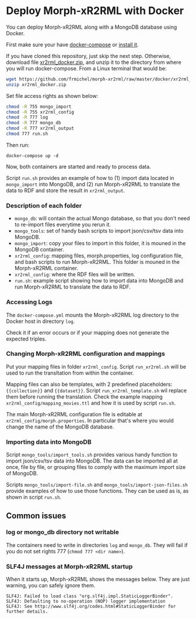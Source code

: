 # Deploy Morph-xR2RML with Docker

You can deploy Morph-xR2RML along with a MongoDB database using Docker.

First make sure your have [docker-compose](https://docs.docker.com/compose/) or [install it](https://docs.docker.com/compose/install/linux/).

If you have cloned this repository, just skip the next step. Otherwise, download file [xr2rml_docker.zip](xr2rml_docker.zip), and unzip it to the directory from where you will run docker-compose. From a Linux terminal that would be:

```bash
wget https://github.com/frmichel/morph-xr2rml/raw/master/docker/xr2rml_docker.zip
unzip xr2rml_docker.zip
```

Set file access rights as shown below:

```bash
chmod -R 755 mongo_import
chmod -R 755 xr2rml_config
chmod -R 777 log
chmod -R 777 mongo_db
chmod -R 777 xr2rml_output
chmod 777 run.sh
```

Then run:

```
docker-compose up -d
```

Now, both containers are started and ready to process data.

Script `run.sh` provides an example of how to (1) import data located in `mongo_import` into MongoDB, and (2) run Morph-xR2RML to translate the data to RDF and store the result in `xr2rml_output`.


### Description of each folder

- `mongo_db`: will contain the actual Mongo database, so that you don't need to re-import files everytime you rerun it.
- `mongo_tools`: set of handy bash scripts to import json/csv/tsv data into MongoDB.
- `mongo_import`: copy your files to import in this folder, it is mouned in the MongoDB container.
- `xr2rml_config`: mapping files, morph.properties, log configuration file, and bash scripts to run Morph-xR2RML. This folder is mouned in the Morph-xR2RML container.
- `xr2rml_config`: where the RDF files will be written.
- `run.sh`: example script showing how to import data into MongoDB and run Morph-xR2RML to translate the data to RDF.



### Accessing Logs

The `docker-compose.yml` mounts the Morph-xR2RML log directory to the Docker host in directory `log`.

Check it if an error occurs or if your mapping does not generate the expected triples.


### Changing Morph-xR2RML configuration and mappings

Put your mapping files in folder `xr2rml_config`. Script `run_xr2rml.sh` will be used to run the transltation from within the container.

Mapping files can also be templates, with 2 predefined placeholders: `{{collection}}` and  `{{dataset}}`. Script `run_xr2rml_template.sh` wil replace them before running the translation. Check the example mapping `xr2rml_config/mapping_movies.ttl` and how it is used by script `run.sh`.

The main Morph-xR2RML configuration file is editable at ```xr2rml_config/morph.properties```. In particular that's where you would change the name of the MongoDB database.

### Importing data into MongoDB

Script `mongo_tools/import_tools.sh` provides various handy function to import json/csv/tsv data into MongoDB. The data can be imported all at once, file by file, or grouping files to comply with the maximum import size of MongoDB.

Scripts `mongo_tools/import-file.sh` and `mongo_tools/import-json-files.sh` provide examples of how to use those functions. They can be used as is, as shown in script `run.sh`.


## Common issues

### log or mongo_db directory not writable

The containers need to write in directories ```log``` and ```mongo_db```. They will fail if you do not set rights 777 (`chmod 777 <dir name>`).

### SLF4J messages at Morph-xR2RML startup

When it starts up, Morph-xR2RML shows the messages below. They are just warning, you can safely ignore them.

```
SLF4J: Failed to load class "org.slf4j.impl.StaticLoggerBinder".
SLF4J: Defaulting to no-operation (NOP) logger implementation
SLF4J: See http://www.slf4j.org/codes.html#StaticLoggerBinder for further details.
```
